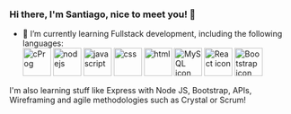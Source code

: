 ### Hi there, I'm Santiago, nice to meet you! 👋

- 🌱 I’m currently learning Fullstack development, including the following languages:\
<img src="https://www.clipartmax.com/png/middle/240-2409409_c-programming-icon-c-programming-language-icon.png" alt="cProg" width="50"/> <img src="https://cdn-icons-png.flaticon.com/512/919/919825.png" alt="nodejs" width="50"/> <img src="https://pngset.com/images/library-of-javascript-icon-graphic-freeuse-files-logo-logo-javascript-icon-in-number-symbol-text-first-aid-transparent-png-1497709.png" alt="javascript" width="50"/> <img src="https://cdn-icons-png.flaticon.com/512/919/919826.png" alt="css" width="50"/> <img src="https://cdn-icons-png.flaticon.com/512/919/919827.png" alt="html" width="50"/> <img src="https://cdn-icons-png.flaticon.com/512/1199/1199128.png" alt="MySQL icon" width="50"/> <img src="https://cdn-icons-png.flaticon.com/512/919/919851.png" alt="React icon" width="50"/> <img src="https://cdn-icons-png.flaticon.com/512/5968/5968672.png" alt="Bootstrap icon" width="50"/>

I'm also learning stuff like Express with Node JS, Bootstrap, APIs, Wireframing and agile methodologies such as Crystal or Scrum!
<!--
**santizabe/santizabe** is a ✨ _special_ ✨ repository because its `README.md` (this file) appears on your GitHub profile.

Here are some ideas to get you started:

- 🔭 I’m currently working on ...
- 🌱 I’m currently learning ...
- 👯 I’m looking to collaborate on ...
- 🤔 I’m looking for help with ...
- 💬 Ask me about ...
- 📫 How to reach me: ...
- 😄 Pronouns: ...
- ⚡ Fun fact: ...
-->
